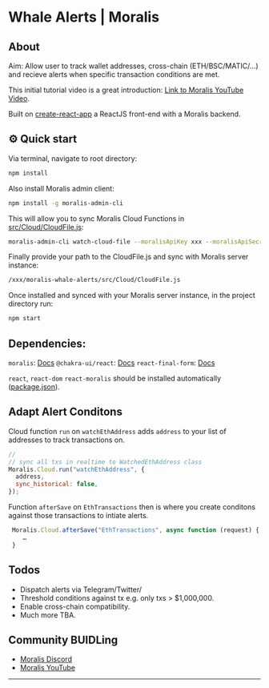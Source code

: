 # Whale Alerts | Moralis

## About

Aim: Allow user to track wallet addresses, cross-chain (ETH/BSC/MATIC/…) and recieve alerts when specific transaction conditions are met.

This initial tutorial video is a great introduction: [Link to Moralis YouTube Video](https://youtu.be/-M1GR45GykQ).

Built on [create-react-app](https://reactjs.org/docs/create-a-new-react-app.html) a ReactJS front-end with a Moralis backend.

## ⚙️ Quick start

Via terminal, navigate to root directory:

```sh
npm install

```

Also install Moralis admin client:

```sh
npm install -g moralis-admin-cli

```

This will allow you to sync Moralis Cloud Functions in [src/Cloud/CloudFile.js](CloudFile.js):

```sh
moralis-admin-cli watch-cloud-file --moralisApiKey xxx --moralisApiSecret xxx --moralisSubdomain xxx.moralisweb3.com --autoSave 1 --moralisCloudfolder /xxx/moralis-whale-alerts/src/Cloud

```

Finally provide your path to the CloudFile.js and sync with Moralis server instance:

```sh
/xxx/moralis-whale-alerts/src/Cloud/CloudFile.js

```

Once installed and synced with your Moralis server instance, in the project directory run:

```sh
npm start

```

## Dependencies:

`moralis`: [Docs](https://docs.moralis.io/)
`@chakra-ui/react`: [Docs](https://chakra-ui.com/docs/getting-started)
`react-final-form`: [Docs](https://final-form.org/docs/final-form/getting-started)

`react`, `react-dom` `react-moralis` should be installed automatically ([package.json](./package.json)).

## Adapt Alert Conditons

Cloud function `run` on `watchEthAddress` adds `address` to your list of addresses to track transactions on.

```javascript
//
// sync all txs in realtime to WatchedEthAddress class
Moralis.Cloud.run("watchEthAddress", {
  address,
  sync_historical: false,
});
```

Function `afterSave` on `EthTransactions` then is where you create conditons against those transactions to intiate alerts.

```javascript
 Moralis.Cloud.afterSave("EthTransactions", async function (request) {
    …
 }
```

## Todos

- Dispatch alerts via Telegram/Twitter/
- Threshold conditions against tx e.g. only txs > $1,000,000.
- Enable cross-chain compatibility.
- Much more TBA.

## Community BUIDLing

- [Moralis Discord](https://discord.com/channels/819584798443569182)
- [Moralis YouTube](https://www.youtube.com/channel/UCgWS9Q3P5AxCWyQLT2kQhBw)

---
